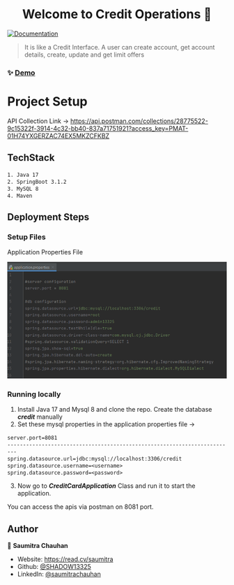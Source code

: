 <h1 align="center">Welcome to Credit Operations 👋</h1>
<p>
  <a href="ad" target="_blank">
    <img alt="Documentation" src="https://img.shields.io/badge/documentation-yes-brightgreen.svg" />
  </a>
</p>

> It is like a Credit Interface. A user can create account, get account details, create, update and get limit offers

### ✨ [Demo](asd)

# Project Setup


API Collection Link ->  https://api.postman.com/collections/28775522-9c15322f-3914-4c32-bb40-837a71751921?access_key=PMAT-01H74YXGERZAC74EX5MKZCFKBZ

## TechStack
```text
1. Java 17
2. SpringBoot 3.1.2
3. MySQL 8
4. Maven
```


## Deployment Steps

### Setup Files

Application Properties File

<img src="templates/ApplicationPropertiesFIle.png"/>



### Running locally
1. Install Java 17 and Mysql 8 and clone the repo. Create the database ***credit*** manually
2. Set these mysql properties in the application properties file ->
```text
server.port=8081
-------------------------------------------------------------------------
spring.datasource.url=jdbc:mysql://localhost:3306/credit
spring.datasource.username=<username>
spring.datasource.password=<password>
```
3. Now go to ***CreditCardApplication*** Class and run it to start the application.


You can access the apis via postman on 8081 port.




## Author

👤 **Saumitra Chauhan**

* Website: https://read.cv/saumitra
* Github: [@SHADOW13325](https://github.com/SHADOW13325)
* LinkedIn: [@saumitrachauhan](https://linkedin.com/in/saumitrachauhan)
